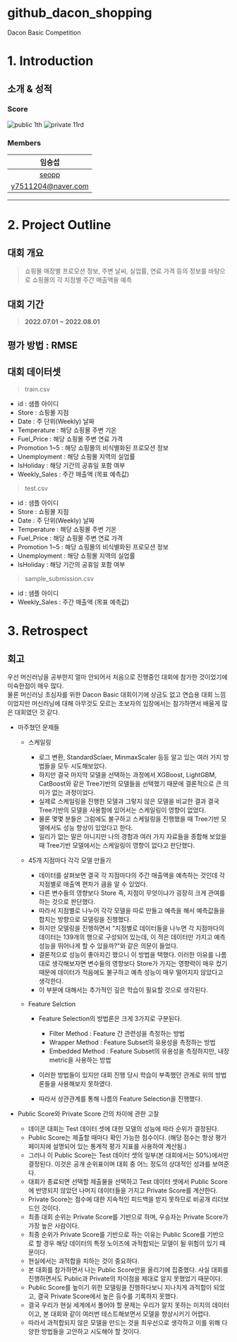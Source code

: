 # github_dacon_shopping
Dacon Basic Competition

# 1. Introduction

## 소개 & 성적

### Score  
![public 1th](https://img.shields.io/badge/PUBLIC-1th-red?style=plastic) ![private 11rd](https://img.shields.io/badge/PRIVATE-11rd-red?style=plastic)


### Members

임승섭|
:-:|
|[seopp](https://github.com/seopp)|
|y7511204@naver.com|

---
# 2. Project Outline


## 대회 개요


> 쇼핑몰 매장별 프로모션 정보, 주변 날씨, 실업률, 연료 가격 등의 정보를 바탕으로 쇼핑몰의 각 지점별 주간 매출액을 예측


## 대회 기간 
> **2022.07.01 ~ 2022.08.01**

## 평가 방법 : RMSE

## 대회 데이터셋

> train.csv  
- id : 샘플 아이디
- Store : 쇼핑몰 지점
- Date : 주 단위(Weekly) 날짜
- Temperature : 해당 쇼핑몰 주변 기온
- Fuel_Price : 해당 쇼핑몰 주변 연료 가격
- Promotion 1~5 : 해당 쇼핑몰의 비식별화된 프로모션 정보
- Unemployment : 해당 쇼핑몰 지역의 실업률
- IsHoliday : 해당 기간의 공휴일 포함 여부
- Weekly_Sales : 주간 매출액 (목표 예측값)


> test.csv
- id : 샘플 아이디
- Store : 쇼핑몰 지점
- Date : 주 단위(Weekly) 날짜
- Temperature : 해당 쇼핑몰 주변 기온
- Fuel_Price : 해당 쇼핑몰 주변 연료 가격
- Promotion 1~5 : 해당 쇼핑몰의 비식별화된 프로모션 정보
- Unemployment : 해당 쇼핑몰 지역의 실업률
- IsHoliday : 해당 기간의 공휴일 포함 여부

> sample_submission.csv
- id : 샘플 아이디
- Weekly_Sales : 주간 매출액 (목표 예측값)


# 3. Retrospect


## 회고
우선 머신러닝을 공부한지 얼마 안되어서 처음으로 진행중인 대회에 참가한 것이었기에 미숙한점이 매우 많다.  
물론 머신러닝 초심자를 위한 Dacon Basic 대회이기에 상금도 없고 연습용 대회 느낌이었지만 머신러닝에 대해 아무것도 모르는 초보자의 입장에서는 참가하면서 배울게 많은 대회였던 것 같다.

- 마주쳤던 문제들
    - 스케일링
        - 로그 변환, StandardSclaer, MinmaxScaler 등등 알고 있는 여러 가지 방법들을 모두 시도해보았다. 
        - 하지만 결국 마지막 모델을 선택하는 과정에서 XGBoost, LightGBM, CatBoost와 같은 Tree기반의 모델들을 선택했기 때문에 결론적으로 큰 의미가 없는 과정이었다.
        - 실제로 스케일링을 진행한 모델과 그렇지 않은 모델을 비교한 결과 결국 Tree기반의 모델을 사용함에 있어서는 스케일링이 영향이 없었다.
        - 물론 몇몇 분들은 그럼에도 불구하고 스케일링을 진행했을 때 Tree기반 모델에서도 성능 향상이 있었다고 한다. 
        - 일리가 없는 말은 아니지만 나의 경험과 여러 가지 자료들을 종합해 보았을 때 Tree기반 모델에서는 스케일링이 영향이 없다고 판단했다.
        
    - 45개 지점마다 각각 모델 만들기
      - 데이터를 살펴보면 결국 각 지점마다의 주간 매출액을 예측하는 것인데 각 지점별로 매출액 편차가 큼을 알 수 있었다.
      - 다른 변수들의 영향보다 Store 즉, 지점이 무엇이냐가 굉장히 크게 관여를 하는 것으로 판단했다.
      - 따라서 지점별로 나누어 각각 모델을 따로 만들고 예측을 해서 예측값들을 합치는 방향으로 모델링을 진행했다.
      - 하지만 모델링을 진행하면서 "지점별로 데이터들을 나누면 각 지점마다의 데이터는 139개의 행으로 구성되어 있는데, 이 적은 데이터만 가지고 예측 성능을 뛰어나게 할 수 있을까?"와 같은 의문이 들었다.
      - 결론적으로 성능이 좋아지긴 했으니 이 방법을 택했다. 이러한 이유를 나름대로 생각해보자면 변수들의 영향보다 Store가 가지는 영향력이 매우 컸기 때문에 데이터가 적음에도 불구하고 예측 성능이 매우 떨어지지 않았다고 생각한다. 
      - 이 부분에 대해서는 추가적인 깊은 학습이 필요할 것으로 생각된다.

    - Feature Selction 
        - Feature Selection의 방법론은 크게 3가지로 구분된다.
            - Filter Method : Feature 간 관련성을 측정하는 방법
            - Wrapper Method : Feature Subset의 유용성을 측정하는 방법
            - Embedded Method : Feature Subset의 유용성을 측정하지만, 내장 metric을 사용하는 방법

        - 이러한 방법들이 있지만 대회 진행 당시 학습이 부족했던 관계로 위의 방법론들을 사용해보지 못하였다.
        - 따라서 상관관계를 통해 나름의 Feature Selection을 진행했다.

- Public Score와 Private Score 간의 차이에 관한 고찰
    - 데이콘 대회는 Test 데이터 셋에 대한 모델의 성능에 따라 순위가 결정된다.
    - Public Score는 제출할 때마다 확인 가능한 점수이다. (해당 점수는 항상 평가 페이지에 설명되어 있는 통계적 평가 지표를 사용하여 계산됨.)
    - 그러나 이 Public Score는 Test 데이터 셋의 일부(본 대회에서는 50%)에서만 결정된다. 이것은 공개 순위표이며 대회 중 어느 정도의 상대적인 성과를 보여준다.
    - 대회가 종료되면 선택할 제출물을 선택하고 Test 데이터 셋에서 Public Score에 반영되지 않았던 나머지 데이터들을 가지고 Private Score를 계산한다.
    - Private Score는 점수에 대한 지속적인 피드백을 받지 못하므로 비공개 리더보드인 것이다. 
    - 최종 대회 순위는 Private Score를 기반으로 하며, 우승자는 Private Score가 가장 높은 사람이다.
    - 최종 순위가 Private Score를 기반으로 하는 이유는 Public Score를 기반으로 할 경우 해당 데이터의 특정 노이즈에 과적합되는 모델이 될 위험이 있기 때문이다. 
    - 현실에서는 과적합을 피하는 것이 중요하다.
    - 본 대회를 참가하면서 나는 Public Score만을 올리기에 집중했다. 사실 대회를 진행하면서도 Public과 Private의 차이점을 제대로 알지 못했었기 때문이다.
    - Public Score를 높이기 위한 모델링을 진행하다보니 지나치게 과적합이 되었고, 결국 Private Score에서 높은 등수를 기록하지 못했다.
    - 결국 우리가 현실 세계에서 풀어야 할 문제는 우리가 알지 못하는 미지의 데이터이고, 본 대회와 같이 여러번 테스트해보면서 모델을 향상시키기 어렵다.
    - 따라서 과적합되지 않은 모델을 만드는 것을 최우선으로 생각하고 이를 위해 다양한 방법들을 고안하고 시도해야 할 것이다.
